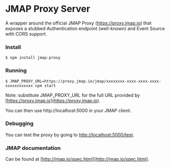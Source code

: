 # JMAP Proxy Server

A wrapper around the official JMAP Proxy (https://proxy.jmap.io) that exposes a stubbed Authentication endpoint (well-known) and Event Source with CORS support.


### Install

```
$ npm install jmap-proxy
```


### Running

```
$ JMAP_PROXY_URL=https://proxy.jmap.io/jmap/xxxxxxxx-xxxx-xxxx-xxxx-xxxxxxxxxxxx npm start
```
Note: substitute JMAP_PROXY_URL for the full URL provided by [https://proxy.jmap.io](https://proxy.jmap.io).

You can then use http://localhost:5000 in your JMAP client.


### Debugging

You can test the proxy by going to [http://localhost:5000/test](http://localhost:5000/test).


### JMAP documentation

Can be found at [http://jmap.io/spec.html](http://jmap.io/spec.html).
